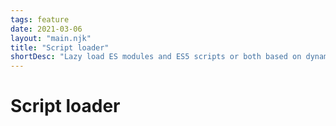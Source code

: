 ```yaml
---
tags: feature
date: 2021-03-06
layout: "main.njk"
title: "Script loader"
shortDesc: "Lazy load ES modules and ES5 scripts or both based on dynamic paths"
---
```

# Script loader
